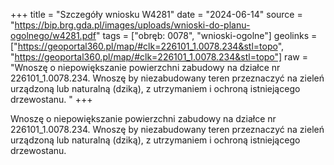 +++
title = "Szczegóły wniosku W4281"
date = "2024-06-14"
source = "https://bip.brg.gda.pl/images/uploads/wnioski-do-planu-ogolnego/w4281.pdf"
tags = ["obręb: 0078", "wnioski-ogolne"]
geolinks = ["https://geoportal360.pl/map/#clk=226101_1.0078.234&stl=topo", "https://geoportal360.pl/map/#clk=226101_1.0078.234&stl=topo"]
raw = "Wnoszę o niepowiększanie powierzchni zabudowy na działce nr 226101_1.0078.234. Wnoszę by niezabudowany teren przeznaczyć na zieleń urządzoną lub naturalną (dziką), z utrzymaniem i ochroną istniejącego drzewostanu. "
+++

Wnoszę o niepowiększanie powierzchni zabudowy na działce nr 226101_1.0078.234.
Wnoszę by niezabudowany teren przeznaczyć na zieleń urządzoną lub naturalną (dziką), z
utrzymaniem i ochroną istniejącego drzewostanu.



